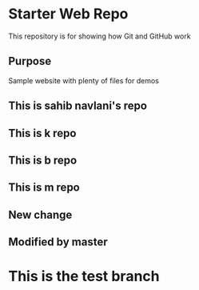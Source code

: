 # Starter Web Repo

This repository is for showing how Git and GitHub work

## Purpose

Sample website with plenty of files for demos

## This is sahib navlani's repo

## This is k repo

## This is b repo

## This is m repo

## New change

## Modified by master

# This is the test branch


